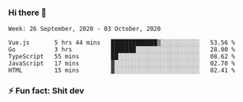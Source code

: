 ### Hi there 👋
<!--START_SECTION:waka-->
```text
Week: 26 September, 2020 - 03 October, 2020

Vue.js       5 hrs 44 mins   █████████████▒░░░░░░░░░░░   53.56 % 
Go           3 hrs           ███████░░░░░░░░░░░░░░░░░░   28.00 % 
TypeScript   55 mins         ██░░░░░░░░░░░░░░░░░░░░░░░   08.62 % 
JavaScript   17 mins         ▓░░░░░░░░░░░░░░░░░░░░░░░░   02.70 % 
HTML         15 mins         ▓░░░░░░░░░░░░░░░░░░░░░░░░   02.41 % 
```
<!--END_SECTION:waka-->
<!--
**TG4LAaron/TG4LAaron** is a ✨ _special_ ✨ repository because its `README.md` (this file) appears on your GitHub profile.

Here are some ideas to get you started:

- 🔭 I’m currently working on ...
- 🌱 I’m currently learning ...
- 👯 I’m looking to collaborate on ...
- 🤔 I’m looking for help with ...
- 💬 Ask me about ...
- 📫 How to reach me: ...
- 😄 Pronouns: ...
- ⚡ Fun fact: ...
-->
### ⚡ Fun fact: Shit dev
